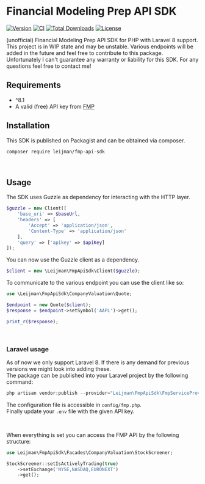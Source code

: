 # Financial Modeling Prep API SDK
[![Version](https://poser.pugx.org/leijman/fmp-api-sdk/version)](//packagist.org/packages/leijman/fmp-api-sdk)
[![CI](https://github.com/larseijman/fmp-api-sdk/actions/workflows/php.yml/badge.svg)](https://github.com/larseijman/fmp-api-sdk/actions/workflows/php.yml)
[![Total Downloads](https://poser.pugx.org/leijman/fmp-api-sdk/downloads)](//packagist.org/packages/leijman/fmp-api-sdk)
[![License](https://poser.pugx.org/leijman/fmp-api-sdk/license)](//packagist.org/packages/leijman/fmp-api-sdk)

(unofficial) Financial Modeling Prep API SDK for PHP with Laravel 8 support.  
This project is in WIP state and may be unstable. Various endpoints will be added in the future and feel free to contribute to this package. Unfortunately I can't guarantee any warranty or liability for this SDK. For any questions feel free to contact me!

## Requirements
- ^8.1
- A valid (free) API key from [FMP](https://financialmodelingprep.com/developer)

## Installation
This SDK is published on Packagist and can be obtained via composer.

```bash
composer require leijman/fmp-api-sdk
```

<br/>

## Usage
The SDK uses Guzzle as dependency for interacting with the HTTP layer.
```php
$guzzle = new Client([
    'base_uri' => $baseUrl,
    'headers' => [
        'Accept' => 'application/json',
        'Content-Type' => 'application/json'
    ],
    'query' => ['apikey' => $apiKey]
]);
```
You can now use the Guzzle client as a dependency.
```php
$client = new \Leijman\FmpApiSdk\Client($guzzle);
```
To communicate to the various endpoint you can use the client like so:
```php
use \Leijman\FmpApiSdk\CompanyValuation\Quote;

$endpoint = new Quote($client);
$response = $endpoint->setSymbol('AAPL')->get();

print_r($response);
```

<br/>

### Laravel usage
As of now we only support Laravel 8. If there is any demand for previous versions we might look into adding these.  
The package can be published into your Laravel project by the following command:

```php
php artisan vendor:publish --provider="Leijman\FmpApiSdk\FmpServiceProvider"
```
The configuration file is accessible in `config/fmp.php`.  
Finally update your `.env` file with the given API key.

<br/>

When everything is set you can access the FMP API by the following structure:
```php
use Leijman\FmpApiSdk\Facades\CompanyValuation\StockScreener;

StockScreener::setIsActivelyTrading(true)
    ->setExchange('NYSE,NASDAQ,EURONEXT')
    ->get();
```

